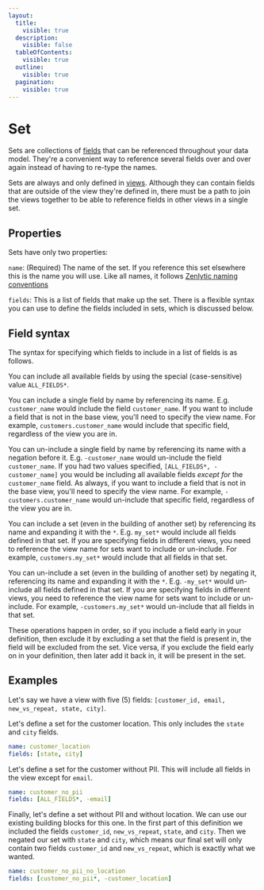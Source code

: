 ```yaml
---
layout:
  title:
    visible: true
  description:
    visible: false
  tableOfContents:
    visible: true
  outline:
    visible: true
  pagination:
    visible: true
---
```


# Set

Sets are collections of [fields](field.md) that can be referenced throughout your data model. They're a convenient way to reference several fields over and over again instead of having to re-type the names.

Sets are always and only defined in [views](view.md). Although they can contain fields that are outside of the view they're defined in, there must be a path to join the views together to be able to reference fields in other views in a single set.

## Properties

Sets have only two properties:

`name`: (Required) The name of the set. If you reference this set elsewhere this is the name you will use. Like all names, it follows [Zenlytic naming conventions](data_modeling.md#naming-conventions)

`fields`: This is a list of fields that make up the set. There is a flexible syntax you can use to define the fields included in sets, which is discussed below.

## Field syntax

The syntax for specifying which fields to include in a list of fields is as follows.

You can include all available fields by using the special (case-sensitive) value `ALL_FIELDS*`.

You can include a single field by name by referencing its name. E.g. `customer_name` would include the field `customer_name`. If you want to include a field that is not in the base view, you'll need to specify the view name. For example, `customers.customer_name` would include that specific field, regardless of the view you are in.

You can un-include a single field by name by referencing its name with a negation before it. E.g. `-customer_name` would un-include the field `customer_name`. If you had two values specified, `[ALL_FIELDS*, -customer_name]` you would be including all available fields _except for_ the `customer_name` field. As always, if you want to include a field that is not in the base view, you'll need to specify the view name. For example, `-customers.customer_name` would un-include that specific field, regardless of the view you are in.

You can include a set (even in the building of another set) by referencing its name and expanding it with the `*`. E.g. `my_set*` would include all fields defined in that set. If you are specifying fields in different views, you need to reference the view name for sets want to include or un-include. For example, `customers.my_set*` would include that all fields in that set.

You can un-include a set (even in the building of another set) by negating it, referencing its name and expanding it with the `*`. E.g. `-my_set*` would un-include all fields defined in that set. If you are specifying fields in different views, you need to reference the view name for sets want to include or un-include. For example, `-customers.my_set*` would un-include that all fields in that set.

These operations happen in order, so if you include a field early in your definition, then exclude it by excluding a set that the field is present in, the field will be excluded from the set. Vice versa, if you exclude the field early on in your definition, then later add it back in, it will be present in the set.

## Examples

Let's say we have a view with five (5) fields: `[customer_id, email, new_vs_repeat, state, city]`.

Let's define a set for the customer location. This only includes the `state` and `city` fields.

```yaml
name: customer_location
fields: [state, city]
```

Let's define a set for the customer without PII. This will include all fields in the view except for `email`.

```yaml
name: customer_no_pii
fields: [ALL_FIELDS*, -email]
```

Finally, let's define a set without PII and without location. We can use our existing building blocks for this one. In the first part of this definition we included the fields `customer_id`, `new_vs_repeat`, `state`, and `city`. Then we negated our set with `state` and `city`, which means our final set will only contain two fields `customer_id` and `new_vs_repeat`, which is exactly what we wanted.

```yaml
name: customer_no_pii_no_location
fields: [customer_no_pii*, -customer_location]
```
